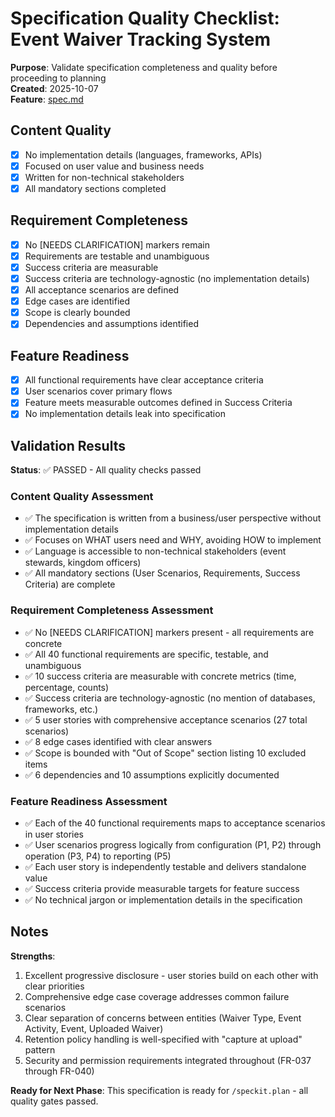 # Specification Quality Checklist: Event Waiver Tracking System

**Purpose**: Validate specification completeness and quality before proceeding to planning  
**Created**: 2025-10-07  
**Feature**: [spec.md](../spec.md)

## Content Quality

- [x] No implementation details (languages, frameworks, APIs)
- [x] Focused on user value and business needs
- [x] Written for non-technical stakeholders
- [x] All mandatory sections completed

## Requirement Completeness

- [x] No [NEEDS CLARIFICATION] markers remain
- [x] Requirements are testable and unambiguous
- [x] Success criteria are measurable
- [x] Success criteria are technology-agnostic (no implementation details)
- [x] All acceptance scenarios are defined
- [x] Edge cases are identified
- [x] Scope is clearly bounded
- [x] Dependencies and assumptions identified

## Feature Readiness

- [x] All functional requirements have clear acceptance criteria
- [x] User scenarios cover primary flows
- [x] Feature meets measurable outcomes defined in Success Criteria
- [x] No implementation details leak into specification

## Validation Results

**Status**: ✅ PASSED - All quality checks passed

### Content Quality Assessment
- ✅ The specification is written from a business/user perspective without implementation details
- ✅ Focuses on WHAT users need and WHY, avoiding HOW to implement
- ✅ Language is accessible to non-technical stakeholders (event stewards, kingdom officers)
- ✅ All mandatory sections (User Scenarios, Requirements, Success Criteria) are complete

### Requirement Completeness Assessment
- ✅ No [NEEDS CLARIFICATION] markers present - all requirements are concrete
- ✅ All 40 functional requirements are specific, testable, and unambiguous
- ✅ 10 success criteria are measurable with concrete metrics (time, percentage, counts)
- ✅ Success criteria are technology-agnostic (no mention of databases, frameworks, etc.)
- ✅ 5 user stories with comprehensive acceptance scenarios (27 total scenarios)
- ✅ 8 edge cases identified with clear answers
- ✅ Scope is bounded with "Out of Scope" section listing 10 excluded items
- ✅ 6 dependencies and 10 assumptions explicitly documented

### Feature Readiness Assessment
- ✅ Each of the 40 functional requirements maps to acceptance scenarios in user stories
- ✅ User scenarios progress logically from configuration (P1, P2) through operation (P3, P4) to reporting (P5)
- ✅ Each user story is independently testable and delivers standalone value
- ✅ Success criteria provide measurable targets for feature success
- ✅ No technical jargon or implementation details in the specification

## Notes

**Strengths**:
1. Excellent progressive disclosure - user stories build on each other with clear priorities
2. Comprehensive edge case coverage addresses common failure scenarios
3. Clear separation of concerns between entities (Waiver Type, Event Activity, Event, Uploaded Waiver)
4. Retention policy handling is well-specified with "capture at upload" pattern
5. Security and permission requirements integrated throughout (FR-037 through FR-040)

**Ready for Next Phase**: This specification is ready for `/speckit.plan` - all quality gates passed.

